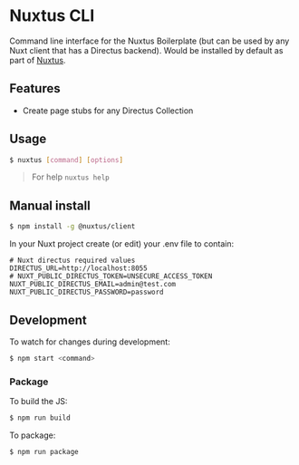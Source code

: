 # Nuxtus CLI

Command line interface for the Nuxtus Boilerplate (but can be used by any Nuxt client that has a Directus backend). Would be installed by default as part of [Nuxtus](https://github.com/nuxtus/nuxtus).

## Features

  - Create page stubs for any Directus Collection

## Usage

```bash
$ nuxtus [command] [options]
```

> For help `nuxtus help`

## Manual install

```bash
$ npm install -g @nuxtus/client
```

In your Nuxt project create (or edit) your .env file to contain:

```
# Nuxt directus required values
DIRECTUS_URL=http://localhost:8055
# NUXT_PUBLIC_DIRECTUS_TOKEN=UNSECURE_ACCESS_TOKEN
NUXT_PUBLIC_DIRECTUS_EMAIL=admin@test.com
NUXT_PUBLIC_DIRECTUS_PASSWORD=password
```

## Development

To watch for changes during development:

```bash
$ npm start <command>
```

### Package

To build the JS:

```bash
$ npm run build
```

To package:

```bash
$ npm run package
```